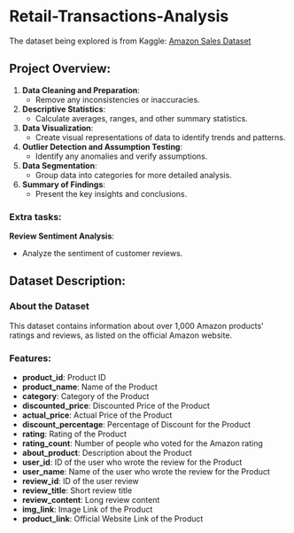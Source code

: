 # Retail-Transactions-Analysis

The dataset being explored is from Kaggle: [Amazon Sales Dataset](https://www.kaggle.com/datasets/karkavelrajaj/amazon-sales-dataset)

## Project Overview:
1. **Data Cleaning and Preparation**: 
    - Remove any inconsistencies or inaccuracies.
2. **Descriptive Statistics**: 
    - Calculate averages, ranges, and other summary statistics.
3. **Data Visualization**: 
    - Create visual representations of data to identify trends and patterns.
4. **Outlier Detection and Assumption Testing**: 
    - Identify any anomalies and verify assumptions.
5. **Data Segmentation**: 
    - Group data into categories for more detailed analysis.
6. **Summary of Findings**: 
    - Present the key insights and conclusions.

### Extra tasks:
**Review Sentiment Analysis**: 
- Analyze the sentiment of customer reviews.

## Dataset Description:

### About the Dataset
This dataset contains information about over 1,000 Amazon products' ratings and reviews, as listed on the official Amazon website.

### Features:
- **product_id**: Product ID
- **product_name**: Name of the Product
- **category**: Category of the Product
- **discounted_price**: Discounted Price of the Product
- **actual_price**: Actual Price of the Product
- **discount_percentage**: Percentage of Discount for the Product
- **rating**: Rating of the Product
- **rating_count**: Number of people who voted for the Amazon rating
- **about_product**: Description about the Product
- **user_id**: ID of the user who wrote the review for the Product
- **user_name**: Name of the user who wrote the review for the Product
- **review_id**: ID of the user review
- **review_title**: Short review title
- **review_content**: Long review content
- **img_link**: Image Link of the Product
- **product_link**: Official Website Link of the Product